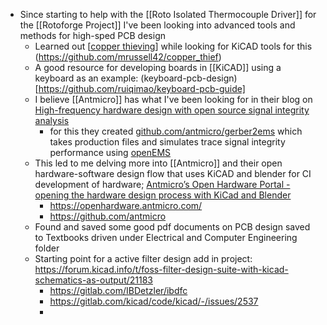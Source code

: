 - Since starting to help with the [[Roto Isolated Thermocouple Driver]] for the [[Rotoforge Project]] I've been looking into advanced tools and methods for high-sped PCB design
	- Learned out [[copper thieving]] while looking for KiCAD tools for this (https://github.com/mrussell42/copper_thief)
	- A good resource for developing boards in [[KiCAD]] using a keyboard as an example: (keyboard-pcb-design)[https://github.com/ruiqimao/keyboard-pcb-guide]
	- I believe [[Antmicro]] has what I've been looking for in their blog on [High-frequency hardware design with open source signal integrity analysis](https://antmicro.com/blog/2023/11/open-source-signal-integrity-analysis/)
		- for this they created [github.com/antmicro/gerber2ems](https://github.com/antmicro/gerber2ems) which takes production files and simulates trace signal integrity performance using [openEMS](https://www.openems.de/)
	- This led to me delving more into [[Antmicro]] and their open hardware-software design flow that uses KiCAD and blender for CI development of hardware; [Antmicro’s Open Hardware Portal - opening the hardware design process with KiCad and Blender](https://antmicro.com/blog/2023/04/open-hardware-portal/)
		- https://openhardware.antmicro.com/
		- https://github.com/antmicro
	- Found and saved some good pdf documents on PCB design saved to Textbooks driven under Electrical and Computer Engineering folder
	- Starting point for a active filter design add in project: https://forum.kicad.info/t/foss-filter-design-suite-with-kicad-schematics-as-output/21183
		- https://gitlab.com/IBDetzler/ibdfc
		- https://gitlab.com/kicad/code/kicad/-/issues/2537
		-

[//begin]: # "Autogenerated link references for markdown compatibility"
[copper thieving]: <../pages-ls/copper thieving> "copper thieving"
[//end]: # "Autogenerated link references"